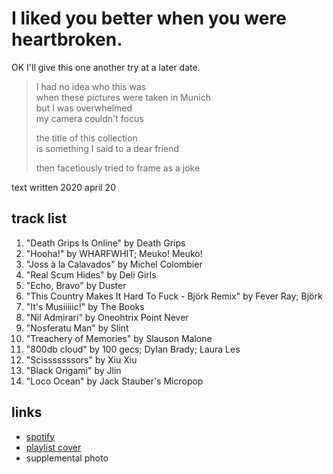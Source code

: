 # I liked you better when you were heartbroken.

OK I&#x27;ll give this one another try at a later date.

> I had no idea who this was  
> when these pictures were taken in Munich  
> but I was overwhelmed  
> my camera couldn't focus
>
> the title of this collection  
> is something I said to a dear friend
>
> then facetiously tried to frame as a joke

text written 2020 april 20

## track list

1. "Death Grips Is Online" by Death Grips
2. "Hooha!" by WHARFWHIT; Meuko! Meuko!
3. "Joss à la Calavados" by Michel Colombier
4. "Real Scum Hides" by Deli Girls
5. "Echo, Bravo" by Duster
6. "This Country Makes It Hard To Fuck - Björk Remix" by Fever Ray; Björk
7. "It's Musiiiiic!" by The Books
8. "Nil Admirari" by Oneohtrix Point Never
9. "Nosferatu Man" by Slint
10. "Treachery of Memories" by Slauson Malone
11. "800db cloud" by 100 gecs; Dylan Brady; Laura Les
12. "Scisssssssors" by Xiu Xiu
13. "Black Origami" by Jlin
14. "Loco Ocean" by Jack Stauber's Micropop

## links

- [spotify](https://open.spotify.com/playlist/5eLofGpvcn9EsPeweHvYik)
- [playlist cover](./cover.jpeg)
- supplemental photo
